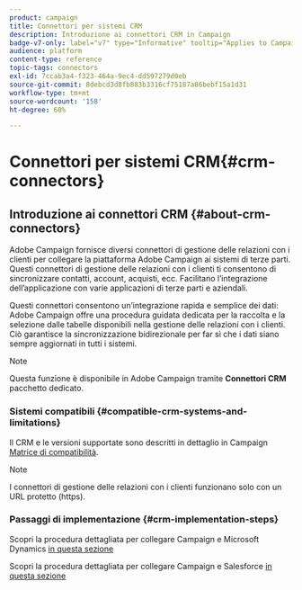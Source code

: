 ```yaml
---
product: campaign
title: Connettori per sistemi CRM
description: Introduzione ai connettori CRM in Campaign
badge-v7-only: label="v7" type="Informative" tooltip="Applies to Campaign Classic v7 only"
audience: platform
content-type: reference
topic-tags: connectors
exl-id: 7ccab3a4-f323-464a-9ec4-dd597279d0eb
source-git-commit: 8debcd3d8fb883b3316cf75187a86bebf15a1d31
workflow-type: tm+mt
source-wordcount: '158'
ht-degree: 60%

---
```


# Connettori per sistemi CRM{#crm-connectors}



## Introduzione ai connettori CRM {#about-crm-connectors}

Adobe Campaign fornisce diversi connettori di gestione delle relazioni con i clienti per collegare la piattaforma Adobe Campaign ai sistemi di terze parti. Questi connettori di gestione delle relazioni con i clienti ti consentono di sincronizzare contatti, account, acquisti, ecc. Facilitano l’integrazione dell’applicazione con varie applicazioni di terze parti e aziendali.

Questi connettori consentono un’integrazione rapida e semplice dei dati: Adobe Campaign offre una procedura guidata dedicata per la raccolta e la selezione dalle tabelle disponibili nella gestione delle relazioni con i clienti. Ciò garantisce la sincronizzazione bidirezionale per far sì che i dati siano sempre aggiornati in tutti i sistemi.

>[!NOTE]
>
>Questa funzione è disponibile in Adobe Campaign tramite **Connettori CRM** pacchetto dedicato.


### Sistemi compatibili {#compatible-crm-systems-and-limitations}

Il CRM e le versioni supportate sono descritti in dettaglio in Campaign [Matrice di compatibilità](../../rn/using/compatibility-matrix.md).

>[!NOTE]
>
>I connettori di gestione delle relazioni con i clienti funzionano solo con un URL protetto (https).

### Passaggi di implementazione {#crm-implementation-steps}

Scopri la procedura dettagliata per collegare Campaign e Microsoft Dynamics [in questa sezione](../../platform/using/crm-ms-dynamics.md)


Scopri la procedura dettagliata per collegare Campaign e Salesforce [in questa sezione](../../platform/using/crm-sfdc.md)
